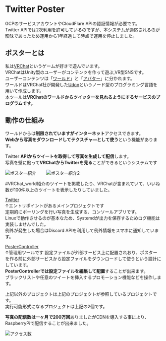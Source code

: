 # Twitter Poster

GCPのサービスアカウントやCloudFlare APIの認証情報が必要です。  
Twitter APIでは2次利用を許可しているのですが、本システムが適応されるのが曖昧であったため運用から1年経過して時点で運用を停止しました。  
		
## ポスターとは
私は[VRChat](https://hello.vrchat.com/)というゲームが好きで遊んでいます。  
VRChatはUnity製のユーザーがコンテンツを作って遊ぶ,VR型SNSです。  
ユーザーコンテンツは「[ワールド](https://qiita.com/henjiganai/items/b199a26e833a35f4a042)」と「[アバター](https://qiita.com/segur/items/34d1b0f71cd3dbfe27b5)」に分かれます。  
ワールドはVRChat社が開発した[Udon](https://docs.vrchat.com/docs/getting-started-with-udon)というノード型のプログラミング言語を用いて作成します。  
本ツールは**VRChatのワールドからツイッターを見れるようにするサービスのプログラムです。**


## 動作の仕組み
ワールドからは**制限されていますがインターネット**アクセスできます。  
**Webから写真をダウンロードしてテクスチャ―として使う**という機能があります。  

Twitter **APIからツイートを取得して写真を生成して配信**します。  
写真を壁に貼って**VRChatからTwitterを見る**ことができるというシステムです　　

![ポスター紹介](https://user-images.githubusercontent.com/51302983/152746371-89470035-3247-4671-b38b-16664fd94af7.png)　　
![ポスター紹介2](https://user-images.githubusercontent.com/51302983/152746480-b1c8162a-ade3-4594-afcc-a0fb9bdc7aba.png)　　

#VRChat_world紹介のツイートを掲載したり、VRChatが含まれていて、いいね数が100件以上のツイートを表示したりしていました。
	
[Twitter](https://github.com/aijkl/vrchat-poster/tree/master/Twitter)  
↑エントリポイントがあるメインプロジェクトです  
定期的にポーリングを行い写真を生成する、コンソールアプリです。  
Linuxで動作させるのが基本なため、Systemdが出力を保存するためログ機能は実装しませんでした。  
例外が発生した場合はDiscord APIを利用して例外情報をスマホに通知しています。
			
[PosterController](https://github.com/aijkl/vrchat-poster/tree/master/PosterController)  
↑管理用ツールです
設定ファイルが外部サービス上に配置されおり、ポスターを作る前に外部サービスから設定ファイルをダウンロードして使うという設計にしています。  
**PosterControllerでは設定ファイルを編集して配置**することが出来ます。  
ブラックリストや任意のツイートを挿入するプロモーション機能などを操作します。
			
上記以外のプロジェクトは上記のプロジェクトが参照しているプロジェクトです。  
実行可能形式になるプロジェクトは上記の2個です。
			
	
**写真の配信数は一ヶ月で200万回**ありましたがCDNを導入する事により、RaspberryPiで配信することが出来ました。  

![アクセス数](https://user-images.githubusercontent.com/51302983/152747116-75c0dc20-7163-46be-89b1-5f80341da99c.png)
